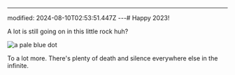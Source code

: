 ---
modified: 2024-08-10T02:53:51.447Z
---# Happy 2023!

A lot is still going on in this little rock huh?

![a pale blue dot](https://upload.wikimedia.org/wikipedia/commons/7/73/Pale_Blue_Dot.png)

To a lot more. There's plenty of death and silence everywhere else in the infinite.

